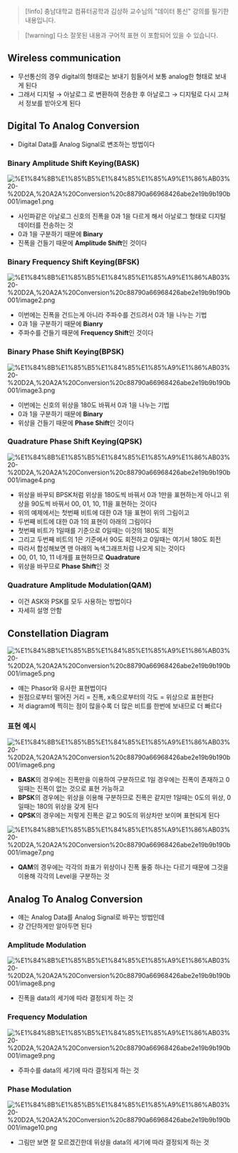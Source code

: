 > [!info] 충남대학교 컴퓨터공학과 김상하 교수님의 "데이터 통신" 강의를 필기한 내용입니다.

> [!warning] 다소 잘못된 내용과 구어적 표현 이 포함되어 있을 수 있습니다.

## Wireless communication

- 무선통신의 경우 digital의 형태로는 보내기 힘들어서 보통 analog한 형태로 보내게 된다
- 그래서 디지털 → 아날로그 로 변환하여 전송한 후 아날로그 → 디지털로 다시 고쳐서 정보를 받아오게 된다

## Digital To Analog Conversion

- Digital Data를 Analog Signal로 변조하는 방법이다

### Binary Amplitude Shift Keying(BASK)

![%E1%84%8B%E1%85%B5%E1%84%85%E1%85%A9%E1%86%AB03%20-%20D2A,%20A2A%20Conversion%20c88790a66968426abe2e19b9b190b001/image1.png](originals/datacommunication.spring.2021.cse.cnu.ac.kr/images/03_c88790a66968426abe2e19b9b190b001/image1.png)

- 사인파같은 아날로그 신호의 진폭을 0과 1을 다르게 해서 아날로그 형태로 디지털 데이터를 전송하는 것
- 0과 1을 구분하기 때문에 **Binary**
- 진폭을 건들기 때문에 **Amplitude Shift**인 것이다

### Binary Frequency Shift Keying(BFSK)

![%E1%84%8B%E1%85%B5%E1%84%85%E1%85%A9%E1%86%AB03%20-%20D2A,%20A2A%20Conversion%20c88790a66968426abe2e19b9b190b001/image2.png](originals/datacommunication.spring.2021.cse.cnu.ac.kr/images/03_c88790a66968426abe2e19b9b190b001/image2.png)

- 이번에는 진폭을 건드는게 아니라 주파수를 건드려서 0과 1을 나누는 기법
- 0과 1을 구분하기 때문에 **Bianry**
- 주파수를 건들기 때문에 **Frequency Shift**인 것이다

### Binary Phase Shift Keying(BPSK)

![%E1%84%8B%E1%85%B5%E1%84%85%E1%85%A9%E1%86%AB03%20-%20D2A,%20A2A%20Conversion%20c88790a66968426abe2e19b9b190b001/image3.png](originals/datacommunication.spring.2021.cse.cnu.ac.kr/images/03_c88790a66968426abe2e19b9b190b001/image3.png)

- 이번에는 신호의 위상을 180도 바꿔서 0과 1을 나누는 기법
- 0과 1을 구분하기 때문에 **Binary**
- 위상을 건들기 때문에 **Phase Shift**인 것이다

### Quadrature Phase Shift Keying(QPSK)

![%E1%84%8B%E1%85%B5%E1%84%85%E1%85%A9%E1%86%AB03%20-%20D2A,%20A2A%20Conversion%20c88790a66968426abe2e19b9b190b001/image4.png](originals/datacommunication.spring.2021.cse.cnu.ac.kr/images/03_c88790a66968426abe2e19b9b190b001/image4.png)

- 위상을 바꾸되 BPSK처럼 위상을 180도씩 바꿔서 0과 1만을 표현하는게 아니고 위상을 90도씩 바꿔서 00, 01, 10, 11을 표현하는 것이다
- 위의 예제에서는 첫번째 비트에 대한 0과 1을 표현이 위의 그림이고
- 두번째 비트에 대한 0과 1의 표현이 아래의 그림이다
- 첫번째 비트가 1일때를 기준으로 0일때는 이것의 180도 회전
- 그리고 두번째 비트의 1은 기준에서 90도 회전하고 0일때는 여기서 180도 회전
- 따라서 합성해보면 맨 아래의 녹색그래프처럼 나오게 되는 것이다
- 00, 01, 10, 11 네개를 표현하므로 **Quadrature**
- 위상을 바꾸므로 **Phase Shift**인 것

### Quadrature Amplitude Modulation(QAM)

- 이건 ASK와 PSK를 모두 사용하는 방법이다
- 자세히 설명 안함

## Constellation Diagram

![%E1%84%8B%E1%85%B5%E1%84%85%E1%85%A9%E1%86%AB03%20-%20D2A,%20A2A%20Conversion%20c88790a66968426abe2e19b9b190b001/image5.png](originals/datacommunication.spring.2021.cse.cnu.ac.kr/images/03_c88790a66968426abe2e19b9b190b001/image5.png)

- 얘는 Phasor와 유사한 표현법이다
- 원점으로부터 떨어진 거리 = 진폭, x축으로부터의 각도 = 위상으로 표현한다
- 저 diagram에 찍히는 점이 많을수록 더 많은 비트를 한번에 보내므로 더 빠르다

### 표현 예시

![%E1%84%8B%E1%85%B5%E1%84%85%E1%85%A9%E1%86%AB03%20-%20D2A,%20A2A%20Conversion%20c88790a66968426abe2e19b9b190b001/image6.png](originals/datacommunication.spring.2021.cse.cnu.ac.kr/images/03_c88790a66968426abe2e19b9b190b001/image6.png)

- **BASK**의 경우에는 진폭만을 이용하여 구분하므로 1일 경우에는 진폭이 존재하고 0일때는 진폭이 없는 것으로 표현 가능하고
- **BPSK**의 경우에는 위상을 이용해 구분하므로 진폭은 같지만 1일때는 0도의 위상, 0일때는 180의 위상을 갖게 된다
- **QPSK**의 경우에는 저렇게 진폭은 같고 90도의 위상차만 보이며 표현되게 된다

![%E1%84%8B%E1%85%B5%E1%84%85%E1%85%A9%E1%86%AB03%20-%20D2A,%20A2A%20Conversion%20c88790a66968426abe2e19b9b190b001/image7.png](originals/datacommunication.spring.2021.cse.cnu.ac.kr/images/03_c88790a66968426abe2e19b9b190b001/image7.png)

- **QAM**의 경우에는 각각의 좌표가 위상이나 진폭 둘중 하나는 다르기 때문에 그것을 이용해 각각의 Level을 구분하는 것

## Analog To Analog Conversion

- 얘는 Analog Data를 Analog Signal로 바꾸는 방법인데
- 걍 간단하게만 알아두면 된다

### Amplitude Modulation

![%E1%84%8B%E1%85%B5%E1%84%85%E1%85%A9%E1%86%AB03%20-%20D2A,%20A2A%20Conversion%20c88790a66968426abe2e19b9b190b001/image8.png](originals/datacommunication.spring.2021.cse.cnu.ac.kr/images/03_c88790a66968426abe2e19b9b190b001/image8.png)

- 진폭을 data의 세기에 따라 결정되게 하는 것

### Frequency Modulation

![%E1%84%8B%E1%85%B5%E1%84%85%E1%85%A9%E1%86%AB03%20-%20D2A,%20A2A%20Conversion%20c88790a66968426abe2e19b9b190b001/image9.png](originals/datacommunication.spring.2021.cse.cnu.ac.kr/images/03_c88790a66968426abe2e19b9b190b001/image9.png)

- 주파수를 data의 세기에 따라 결정되게 하는 것

### Phase Modulation

![%E1%84%8B%E1%85%B5%E1%84%85%E1%85%A9%E1%86%AB03%20-%20D2A,%20A2A%20Conversion%20c88790a66968426abe2e19b9b190b001/image10.png](originals/datacommunication.spring.2021.cse.cnu.ac.kr/images/03_c88790a66968426abe2e19b9b190b001/image10.png)

- 그림만 보면 잘 모르겠긴한데 위상을 data의 세기에 따라 결정되게 하는 것